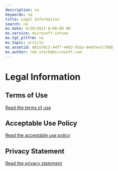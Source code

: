 ```yaml
---
description: na
keywords: na
title: Legal Information
search: na
ms.date: 4/30/2015 8:00:00 AM
ms.service: microsoft-intune
ms.tgt_pltfrm: na
ms.topic: article
ms.assetid: 082a78c3-44f7-4483-91ba-9e87ee7c7b0b
ms.author: rob.stack@microsoft.com
---
```

# Legal Information

## Terms of Use
[Read the terms of use](http://go.microsoft.com/fwlink/?LinkId=263462)

## Acceptable Use Policy
[Read the acceptable use policy](http://go.microsoft.com/fwlink/?LinkId=263463)

## Privacy Statement
[Read the privacy statement](http://go.microsoft.com/fwlink/?LinkId=240296)

